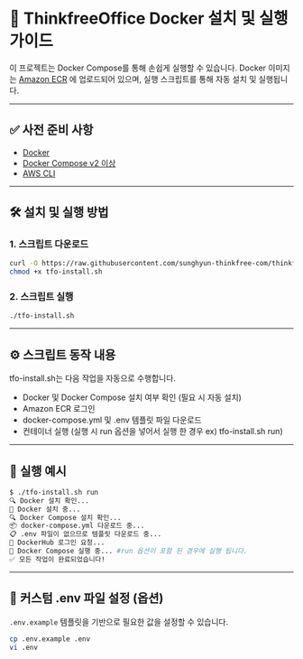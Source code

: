 # 🚀 ThinkfreeOffice Docker 설치 및 실행 가이드

이 프로젝트는 Docker Compose를 통해 손쉽게 실행할 수 있습니다.
Docker 이미지는 [Amazon ECR](https://aws.amazon.com/ecr/) 에 업로드되어 있으며, 실행 스크립트를 통해 자동 설치 및 실행됩니다.

---

## ✅ 사전 준비 사항

- [Docker](https://docs.docker.com/get-docker/)
- [Docker Compose v2 이상](https://docs.docker.com/compose/)
- [AWS CLI](https://aws.amazon.com/ko/cli/)

---

## 🛠 설치 및 실행 방법

### 1. 스크립트 다운로드

```bash
curl -O https://raw.githubusercontent.com/sunghyun-thinkfree-com/thinkfree/refs/heads/master/tfo-install.sh
chmod +x tfo-install.sh
```

### 2. 스크립트 실행
```bash
./tfo-install.sh
```

---

## ⚙️ 스크립트 동작 내용

tfo-install.sh는 다음 작업을 자동으로 수행합니다.
- Docker 및 Docker Compose 설치 여부 확인 (필요 시 자동 설치)
- Amazon ECR 로그인
- docker-compose.yml 및 .env 템플릿 파일 다운로드
- 컨테이너 실행 (실행 시 run 옵션을 넣어서 실행 한 경우 ex) tfo-install.sh run)

---

## 🧪 실행 예시

```bash
$ ./tfo-install.sh run
🔍 Docker 설치 확인...
🚀 Docker 설치 중...
🔍 Docker Compose 설치 확인...
📦 docker-compose.yml 다운로드 중...
📋 .env 파일이 없으므로 템플릿 다운로드 중...
🔐 DockerHub 로그인 요청...
🚀 Docker Compose 실행 중... #run 옵션이 포함 된 경우에 실행 됩니다.
✅ 모든 작업이 완료되었습니다!
```

---

## 📄 커스텀 .env 파일 설정 (옵션)

`.env.example` 템플릿을 기반으로 필요한 값을 설정할 수 있습니다.
```bash
cp .env.example .env
vi .env
```

